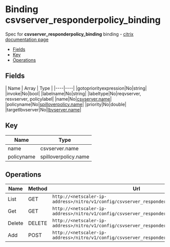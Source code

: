 # Binding csvserver_responderpolicy_binding

Spec for **csvserver_responderpolicy_binding** binding - [citrix documentation page](https://developer-docs.citrix.com/projects/netscaler-nitro-api/en/11.0/configuration/content-switching/csvserver_responderpolicy_binding/csvserver_responderpolicy_binding/)

- [Fields](#fields)
- [Key](#key)
- [Operations](#operations)

## Fields

| Name | Array | Type |
|----|----|
|gotopriorityexpression|No|string|
|invoke|No|bool|
|labelname|No|string|
|labeltype|No|reqvserver, resvserver, policylabel|
|name|No|[csvserver.name](/doc/resources/csvserver.md)|
|policyname|No|[spilloverpolicy.name](/doc/resources/spilloverpolicy.md)|
|priority|No|double|
|targetlbvserver|No|[lbvserver.name](/doc/resources/lbvserver.md)|

## Key

| Name | Type |
|----|----|
| name | csvserver.name |
| policyname | spilloverpolicy.name |

## Operations

| Name | Method | Url |
|----|----|----|
| List | GET | `http://<netscaler-ip-address>/nitro/v1/config/csvserver_responderpolicy_binding` |
| Get | GET | `http://<netscaler-ip-address>/nitro/v1/config/csvserver_responderpolicy_binding/<name>` |
| Delete | DELETE | `http://<netscaler-ip-address>/nitro/v1/config/csvserver_responderpolicy_binding/<name>` |
| Add | POST | `http://<netscaler-ip-address>/nitro/v1/config/csvserver_responderpolicy_binding` |

